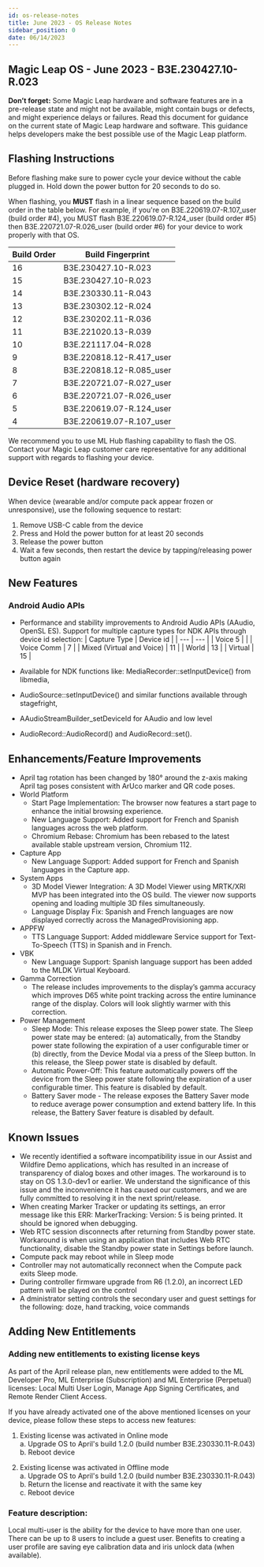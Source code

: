```yaml
---
id: os-release-notes
title: June 2023 - OS Release Notes
sidebar_position: 0
date: 06/14/2023
---
```


## Magic Leap OS - June 2023 - B3E.230427.10-R.023

**Don’t forget:** Some Magic Leap hardware and software features are in a pre-release state and might not be available, might contain bugs or defects, and might experience delays or failures. Read this document for guidance on the current state of Magic Leap hardware and software. This guidance helps developers make the best possible use of the Magic Leap platform.

## Flashing Instructions

Before flashing make sure to power cycle your device without the cable plugged in. Hold down the power button for 20 seconds to do so. 

When flashing, you **MUST** flash in a linear sequence based on the build order in the table below. For example, if you're on B3E.220619.07-R.107_user (build order #4), you MUST flash B3E.220619.07-R.124_user (build order #5) then B3E.220721.07-R.026_user (build order #6) for your device to work properly with that OS.

| Build Order | Build Fingerprint        |
| ----------- | ------------------------ |
| 16          | B3E.230427.10-R.023      |
| 15          | B3E.230427.10-R.023      |
| 14          | B3E.230330.11-R.043      |
| 13          | B3E.230302.12-R.024      |
| 12          | B3E.230202.11-R.036      |
| 11          | B3E.221020.13-R.039      |
| 10          | B3E.221117.04-R.028      |
| 9           | B3E.220818.12-R.417_user |
| 8           | B3E.220818.12-R.085_user |
| 7           | B3E.220721.07-R.027_user |
| 6           | B3E.220721.07-R.026_user |
| 5           | B3E.220619.07-R.124_user |
| 4           | B3E.220619.07-R.107_user |

We recommend you to use ML Hub flashing capability to flash the OS. Contact your Magic Leap customer care representative for any additional support with regards to flashing your device.

## Device Reset (hardware recovery)

When device (wearable and/or compute pack appear frozen or unresponsive), use the following sequence to restart:

1. Remove USB-C cable from the device
2. Press and Hold the power button for at least 20 seconds
3. Release the power button
4. Wait a few seconds, then restart the device by tapping/releasing power button again

## New Features

### Android Audio APIs
- Performance and stability improvements to Android Audio APIs (AAudio, OpenSL ES).
Support for multiple capture types for NDK APIs through device id selection:
| Capture Type	| Device id |
| ---           | ---       |
| Voice	5       |           |
| Voice Comm	  | 7         |
| Mixed (Virtual and Voice) |	11  |
| World	|  13 |
| Virtual |	15 |

- Available for NDK functions like: MediaRecorder::setInputDevice() from libmedia,
- AudioSource::setInputDevice() and similar functions available through stagefright,
- AAudioStreamBuilder_setDeviceId for AAudio and low level
- AudioRecord::AudioRecord() and AudioRecord::set().

## Enhancements/Feature Improvements

- April tag rotation has been changed by 180° around the z-axis making April tag poses consistent with ArUco marker and QR code poses.
- World Platform
  - Start Page Implementation: The browser now features a start page to enhance the initial browsing experience.
  - New Language Support: Added support for French and Spanish languages across the web platform.
  - Chromium Rebase: Chromium has been rebased to the latest available stable upstream version, Chromium 112.
- Capture App
  - New Language Support: Added support for French and Spanish languages in the Capture app.
- System Apps
  - 3D Model Viewer Integration: A 3D Model Viewer using MRTK/XRI MVP has been integrated into the OS build. The viewer now supports opening and loading multiple 3D files simultaneously.
  - Language Display Fix: Spanish and French languages are now displayed correctly across the ManagedProvisioning app.
- APPFW
  -  TTS Language Support: Added middleware Service support for Text-To-Speech (TTS) in Spanish and in French.
- VBK
  - New Language Support: Spanish language support has been added to the MLDK Virtual Keyboard.
- Gamma Correction
  - The release includes improvements to the display’s gamma accuracy which improves D65 white point tracking across the entire luminance range of the display. Colors will look slightly warmer with this correction.
- Power Management
  - Sleep Mode: This release exposes the Sleep power state. The Sleep power state may be entered: (a) automatically, from the Standby power state following the expiration of a user configurable timer or (b) directly, from the Device Modal via a press of the Sleep button. In this release, the Sleep power state is disabled by default.
  - Automatic Power-Off: This feature automatically powers off the device from the Sleep power state following the expiration of a user configurable timer. This feature is disabled by default.
  - Battery Saver mode - The release exposes the Battery Saver mode to reduce average power consumption and extend battery life. In this release, the Battery Saver feature is disabled by default.

## Known Issues

- We recently identified a software incompatibility issue in our Assist and Wildfire Demo applications, which has resulted in an increase of transparency of dialog boxes and other images. The workaround is to stay on OS 1.3.0-dev1 or earlier. We understand the significance of this issue and the inconvenience it has caused our customers, and we are fully committed to resolving it in the next sprint/release.
- When creating Marker Tracker or updating its settings, an error message like this ERR: MarkerTracking: Version: 5 is being printed. It should be ignored when debugging.
- Web RTC session disconnects after returning from Standby power state. Workaround is when using an application that includes Web RTC functionality, disable the Standby power state in Settings before launch.
- Compute pack may reboot while in Sleep mode
- Controller may not automatically reconnect when the Compute pack exits Sleep mode.
- During controller firmware upgrade from R6 (1.2.0), an incorrect LED pattern will be played on the control
- A dministrator setting controls the secondary user and guest settings for the following: doze, hand tracking, voice commands

## Adding New Entitlements

### Adding new entitlements to existing license keys

As part of the April release plan, new entitlements were added to the ML Developer Pro, ML Enterprise (Subscription) and ML Enterprise (Perpetual) licenses: Local Multi User Login, Manage App Signing Certificates, and Remote Render Client Access.

If you have already activated one of the above mentioned licenses on your device, please follow these steps to access new features:

 1. Existing license was activated in Online mode  
 a. Upgrade OS to April's build 1.2.0 (build number B3E.230330.11-R.043)  
 b. Reboot device  

 2. Existing license was activated in Offline mode  
  a. Upgrade OS to April's build 1.2.0 (build number B3E.230330.11-R.043)  
  b. Return the license and reactivate it with the same key  
  c. Reboot device

### Feature description:

Local multi-user is the ability for the device to have more than one user. There can be up to 8 users to include a guest user. Benefits to creating a user profile are saving eye calibration data and iris unlock data (when available).

